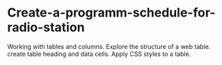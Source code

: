 # Create-a-programm-schedule-for-radio-station
Working with tables and columns.
Explore the structure of a web table.
create table heading and data cells.
Apply CSS styles to a table.
